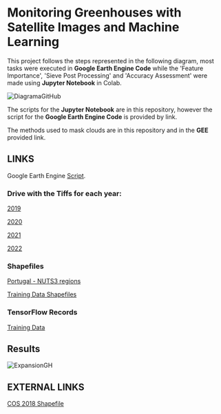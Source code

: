 # Monitoring Greenhouses with Satellite Images and Machine Learning

This project follows the steps represented in the following diagram, most tasks were executed in **Google Earth Engine Code** while the 'Feature Importance', 'Sieve Post Processing' and 'Accuracy Assessment' were made using **Jupyter Notebook** in Colab.

![DiagramaGitHub](https://user-images.githubusercontent.com/56046521/199080459-bc7bcdd8-e024-4172-a945-8bab1dcb5e6d.PNG)

The scripts for the **Jupyter Notebook** are in this repository, however the script for the **Google Earth Engine Code** is provided by link.

The methods used to mask clouds are in this repository and in the **GEE** provided link.

## LINKS

Google Earth Engine [Script](https://code.earthengine.google.com/465dd40940525577e44a57d24d638718).

### Drive with the Tiffs for each year:
[2019](https://drive.google.com/drive/folders/10htMX1sqNA4vTUjtcAWzdWo6pfG96B2b?usp=sharing)

[2020](https://drive.google.com/drive/folders/1u5-__D0c3eHgdfsJFdugyiHHZB_yZqK4?usp=sharing)

[2021](https://drive.google.com/drive/folders/1643sVC6ELFLdTWqUg1wLADNuWKFcN4jA?usp=sharing)

[2022](https://drive.google.com/drive/folders/1HuYSqpyQTjgM-JSrVyV8UTCKaGNpT0dk?usp=sharing)

### Shapefiles
[Portugal - NUTS3 regions](https://drive.google.com/file/d/1hbc3eyZEXef1zbfnUDpQDf32apLQTkxA/view?usp=sharing)

[Training Data Shapefiles](https://drive.google.com/file/d/1L708YQC_-io0TBEFABpHkouJLhMp4bku/view?usp=sharing)


### TensorFlow Records

[Training Data](https://drive.google.com/file/d/1V0joE0_OP5No0tjNKrOQ2x_rHT0ZBsPJ/view?usp=sharing)

## Results
![ExpansionGH](https://user-images.githubusercontent.com/56046521/199618433-d0818cf1-600b-4e5c-a25c-9ee7e1713c30.PNG)

## EXTERNAL LINKS
[COS 2018 Shapefile](https://geo2.dgterritorio.gov.pt/cos/COS2018/COS2018v2-shp.zip)

